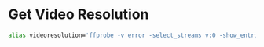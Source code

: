 # Get Video Resolution

```bash
alias videoresolution='ffprobe -v error -select_streams v:0 -show_entries stream=width,height -of csv=s=x:p=0'
```

